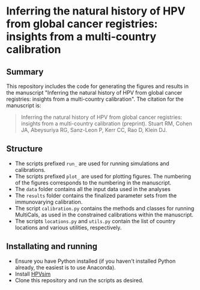 # Inferring the natural history of HPV from global cancer registries: insights from a multi-country calibration

## Summary
This repository includes the code for generating the figures and results in the manuscript "Inferring the natural history of HPV from global cancer registries: insights from a multi-country calibration". The citation for the manuscript is:

> Inferring the natural history of HPV from global cancer registries: insights from a multi-country calibration (preprint). Stuart RM, Cohen JA, Abeysuriya RG, Sanz-Leon P, Kerr CC, Rao D, Klein DJ.


## Structure
- The scripts prefixed `run_` are used for running simulations and calibrations.
- The scripts prefixed `plot_` are used for plotting figures. The numbering of the figures corresponds to the numbering in the manuscript.
- The `data` folder contains all the input data used in the analyses
- The `results` folder contains the finalized parameter sets from the immunovarying calibration.
- The script `calibration.py` contains the methods and classes for running MultiCals, as used in the constrained calibrations within the manuscript.
- The scripts `locations.py` and `utils.py` contain the list of country locations and various utilities, respectively.

## Installating and running
- Ensure you have Python installed (if you haven't installed Python already, the easiest is to use Anaconda).
- Install [HPVsim](http://hpvsim.org/)
- Clone this repository and run the scripts as desired.
